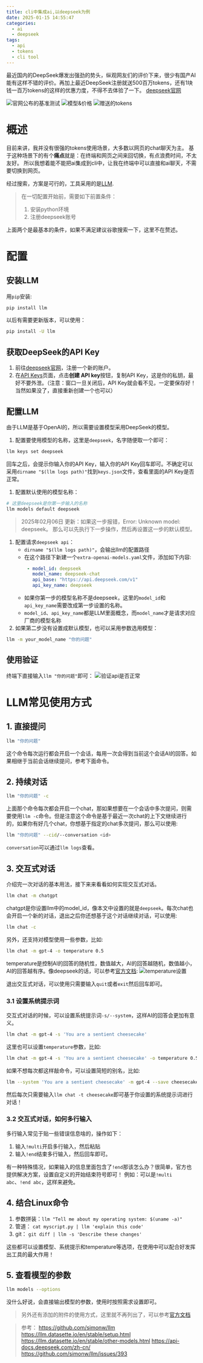 ```yaml
---
title: cli中集成ai,以deepseek为例
date: 2025-01-15 14:55:47
categories: 
  - ai
  - deepseek
tags:
  - api
  - tokens
  - cli tool
---
```


最近国内的DeepSeek爆发出强劲的势头，纵观网友们的评价下来，很少有国产AI能有这样不错的评价。再加上最近DeepSeek注册就送500百万tokens，还有1块钱一百万tokens的这样的优惠力度，不得不去体验了一下。
[deepseek官网](https://www.deepseek.com/)

<!-- more -->

![官网公布的基准测试](../images/2025-01-15-15-17-27.png)
![模型&价格](../images/2025-01-15-15-24-16.png)
![赠送的tokens](../images/2025-01-15-15-25-09.png)


# 概述

目前来讲，我并没有很强的tokens使用场景，大多数以网页的chat聊天为主。
基于这种场景下的有个**痛点**就是：在终端和网页之间来回切换，有点浪费时间，不太友好。
所以我想着能不能把ai集成到cli中，让我在终端中可以直接和ai聊天，不需要切换到网页。

经过搜索，方案是可行的，工具采用的是[LLM](https://github.com/simonw/llm).

> 在一切配置开始前，需要如下前置条件：
> 1. 安装python环境
> 2. 注册deepseek账号

上面两个是最基本的条件，如果不满足建议谷歌搜索一下，这里不在赘述。

# 配置

## 安装LLM

用`pip`安装:
```bash
pip install llm
```

以后有需要更新版本，可以使用：
```bash
pip install -U llm
```

## 获取DeepSeek的API Key

1. 前往[deepseek官网](https://www.deepseek.com/)，注册一个新的账户。
2. 在[API Keys](https://platform.deepseek.com/api_keys)页面，点击**创建 API key**按钮，复制API Key，这是你的私钥，最好不要外泄。（注意：窗口一旦关闭后，API Key就会看不见，一定要保存好！当然如果没了，直接重新创建一个也可以）

## 配置LLM

由于LLM是基于OpenAI的，所以需要设置模型采用DeepSeek的模型。

1. 配置要使用模型的名称，这里是`deepseek`，名字随便取一个即可：
```bash
llm keys set deepseek
```
回车之后，会提示你输入你的API Key，输入你的API Key回车即可。不确定可以采用`dirname "$(llm logs path)"`找到`keys.json`文件，查看里面的API Key是否正常。

1. 配置默认使用的模型名称：
```bash
# 这里deepseek是你第一步输入的名称
llm models default deepseek
```
> 2025年02月06日 更新：如果这一步报错，Error: Unknown model: deepseek。
> 那么可以先执行下一步操作，然后再设置这一步的默认模型。

1. 配置请求`deepseek api`：
     * `dirname "$(llm logs path)"`，会输出llm的配置路径
     * 在这个路径下新建一个`extra-openai-models.yaml`文件，添加如下内容:
       ```yaml
        - model_id: deepseek
          model_name: deepseek-chat
          api_base: "https://api.deepseek.com/v1"
          api_key_name: deepseek
       ```
      * 如果你第一步的模型名称不是deepseek，这里的`model_id`和`api_key_name`需要改成第一步设置的名称。
      * `model_id`、`api_key_name`都是LLM里面概念，而`model_name`才是请求对应厂商的模型名称
2. 如果第二步没有设置成默认模型，也可以采用参数选用模型：
```bash
llm -m your_model_name "你的问题"
```


## 使用验证

终端下直接输入`llm "你的问题"`即可：
![验证api是否正常](../images/2025-01-15-16-06-59.png)


# LLM常见使用方式

## 1. 直接提问

```bash
llm "你的问题"
```
这个命令每次运行都会开启一个会话，每用一次会得到当前这个会话AI的回答。如果相继于当前会话继续提问，参考下面命令。


## 2. 持续对话

```bash
llm "你的问题" -c
```
上面那个命令每次都会开启一个chat，那如果想要在一个会话中多次提问，则需要使用`llm -c`命令。但是注意这个命令是基于最近一次chat的上下文继续进行的，如果你有好几个chat，你想基于指定的chat多次提问，那么可以使用:
```bash
llm "你的问题" --cid/--conversation <id>
```
`conversation`可以通过`llm logs`查看。


## 3. 交互式对话

介绍完一次对话的基本用法，接下来来看看如何实现交互式对话。
```bash
llm chat -m chatgpt
```
chatgpt是你设置llm中的model_id，像本文中设置的就是`deepseek`。每次chat也会开启一个新的对话，退出之后你还想基于这个对话继续对话，可以使用:
```bash
llm chat -c
```
另外，还支持对模型使用一些参数，比如:
```bash
llm chat -m gpt-4 -o temperature 0.5
```
temperature是控制AI的回答的随机性，数值越大，AI的回答越随机，数值越小，AI的回答越有序。像deepseek的话，可以参考[官方文档](https://api-docs.deepseek.com/zh-cn/quick_start/parameter_settings):
![temperature设置](../images/2025-01-16-10-33-05.png)


退出交互式对话，可以使用只需要输入`quit`或者`exit`然后回车即可。

### 3.1 设置系统提示词

交互式对话的时候，可以设置系统提示词`-s/--system`，这样AI的回答会更加有意义。
```bash
llm chat -m gpt-4 -s 'You are a sentient cheesecake'
```
这里也可以设置`temperature`参数，比如:
```bash
llm chat -m gpt-4 -s 'You are a sentient cheesecake' -o temperature 0.5
```

如果不想每次都这样敲命令，可以设置简短的别名，比如:
```bash
llm --system 'You are a sentient cheesecake' -m gpt-4 --save cheesecake
```
然后每次只需要输入`llm chat -t cheesecake`即可基于你设置的系统提示词进行对话！


### 3.2 交互式对话，如何多行输入

多行输入常见于贴一些错误信息啥的，操作如下：
1. 输入`!multi`开启多行输入，然后粘贴
2. 输入`!end`结束多行输入，然后回车即可。

有一种特殊情况，如果输入的信息里面包含了`!end`那该怎么办？很简单，官方也提供解决方案，设置自定义的开始结束符号即可！
例如：可以是`!multi abc`、`!end abc`，这样来避免。


## 4. 结合Linux命令

1. 参数拼装：`llm "Tell me about my operating system: $(uname -a)"`
2. 管道： `cat myscript.py | llm 'explain this code'`
3. git： `git diff | llm -s 'Describe these changes'`
   
这些都可以设置模型、系统提示和temperature等选项，在使用中可以配合好发挥出工具的最大作用！


## 5. 查看模型的参数

```bash
llm models --options
```
没什么好说，会直接输出模型的参数，使用时按照需求设置即可。

> 另外还有添加的附件的使用方式，这里就不再列出了，可以参考[官方文档](https://llm.datasette.io/en/stable/usage.html)


> 参考：
> https://github.com/simonw/llm
> https://llm.datasette.io/en/stable/setup.html
> https://llm.datasette.io/en/stable/other-models.html
> https://api-docs.deepseek.com/zh-cn/
> https://github.com/simonw/llm/issues/393